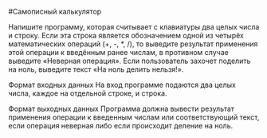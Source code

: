 #Самописный калькулятор

Напишите программу, которая считывает с клавиатуры два целых числа и строку. Если эта строка является обозначением 
одной из четырёх математических операций (+, -, *, /), то выведите результат применения этой операции к введённым ранее 
числам, в противном случае выведите «Неверная операция». Если пользователь захочет поделить на ноль, выведите текст 
«На ноль делить нельзя!».

Формат входных данных
На вход программе подаются два целых числа, каждое на отдельной строке, и строка.

Формат выходных данных
Программа должна вывести результат применения операции к введенным числам или соответствующий текст, если операция 
неверная либо если происходит деление на ноль.